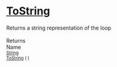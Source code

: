 # [ToString](./Loop-100663344.md)

Returns a string representation of the loop
<br><br>
Returns<img width=542/>Name
<br>
<sub>[String](https://docs.microsoft.com/en-us/dotnet/api/System.String)</sub><img width=500/><sub>[ToString](./Loop-100663344.md) (  )</sub><br>


